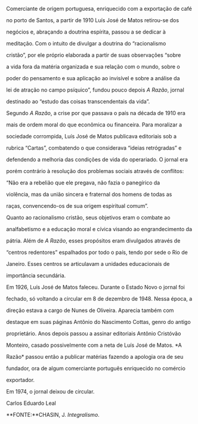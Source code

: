 

Comerciante de origem portuguesa, enriquecido com a exportação de café

no porto de Santos, a partir de 1910 Luís José de Matos retirou-se dos

negócios e, abraçando a doutrina espírita, passou a se dedicar à

meditação. Com o intuito de divulgar a doutrina do “racionalismo

cristão”, por ele próprio elaborada a partir de suas observações “sobre

a vida fora da matéria organizada e sua relação com o mundo, sobre o

poder do pensamento e sua aplicação ao invisível e sobre a análise da

lei de atração no campo psíquico”, fundou pouco depois *A Razão*, jornal

destinado ao “estudo das coisas transcendentais da vida”.



Segundo *A Razão*, a crise por que passava o país na década de 1910 era

mais de ordem moral do que econômica ou financeira. Para moralizar a

sociedade corrompida, Luís José de Matos publicava editoriais sob a

rubrica “Cartas”, combatendo o que considerava “ideias retrógradas” e

defendendo a melhoria das condições de vida do operariado. O jornal era

porém contrário à resolução dos problemas sociais através de conflitos:

“Não era a rebelião que ele pregava, não fazia o panegírico da

violência, mas da união sincera e fraternal dos homens de todas as

raças, convencendo-os de sua origem espiritual comum”.



Quanto ao racionalismo cristão, seus objetivos eram o combate ao

analfabetismo e a educação moral e cívica visando ao engrandecimento da

pátria. Além de *A Razão*, esses propósitos eram divulgados através de

“centros redentores” espalhados por todo o país, tendo por sede o Rio de

Janeiro. Esses centros se articulavam a unidades educacionais de

importância secundária.



Em 1926, Luís José de Matos faleceu. Durante o Estado Novo o jornal foi

fechado, só voltando a circular em 8 de dezembro de 1948. Nessa época, a

direção estava a cargo de Nunes de Oliveira. Aparecia também com

destaque em suas páginas Antônio do Nascimento Cottas, genro do antigo

proprietário. Anos depois passou a assinar editoriais Antônio Cristóvão

Monteiro, casado possivelmente com a neta de Luís José de Matos. *A

Razão* passou então a publicar matérias fazendo a apologia ora de seu

fundador, ora de algum comerciante português enriquecido no comércio

exportador.



Em 1974, o jornal deixou de circular.



Carlos Eduardo Leal



**FONTE:**CHASIN, J. *Integralismo*.

